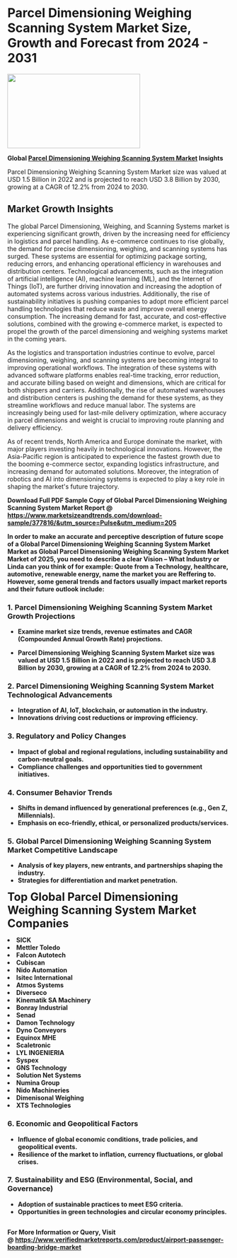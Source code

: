 <H1>Parcel Dimensioning Weighing Scanning System Market Size, Growth and Forecast from 2024 - 2031</H1><img class="aligncenter size-medium wp-image-584254" src="https://thirdeyenews.in/wp-content/uploads/2024/09/Global-Market-Research-300x168.jpeg" alt="" width="300" height="168" /><p><strong>Global&nbsp;<a href="https://www.marketsizeandtrends.com/download-sample/377816/&amp;utm_source=Pulse&amp;utm_medium=205">Parcel Dimensioning Weighing Scanning System Market</a> Insights</strong></p><p>Parcel Dimensioning Weighing Scanning System Market size was valued at USD 1.5 Billion in 2022 and is projected to reach USD 3.8 Billion by 2030, growing at a CAGR of 12.2% from 2024 to 2030.</p><p><h2>Market Growth Insights</h2> <p>The global Parcel Dimensioning, Weighing, and Scanning Systems market is experiencing significant growth, driven by the increasing need for efficiency in logistics and parcel handling. As e-commerce continues to rise globally, the demand for precise dimensioning, weighing, and scanning systems has surged. These systems are essential for optimizing package sorting, reducing errors, and enhancing operational efficiency in warehouses and distribution centers. Technological advancements, such as the integration of artificial intelligence (AI), machine learning (ML), and the Internet of Things (IoT), are further driving innovation and increasing the adoption of automated systems across various industries. Additionally, the rise of sustainability initiatives is pushing companies to adopt more efficient parcel handling technologies that reduce waste and improve overall energy consumption. The increasing demand for fast, accurate, and cost-effective solutions, combined with the growing e-commerce market, is expected to propel the growth of the parcel dimensioning and weighing systems market in the coming years.</p> <p><strong></strong></p> <p>As the logistics and transportation industries continue to evolve, parcel dimensioning, weighing, and scanning systems are becoming integral to improving operational workflows. The integration of these systems with advanced software platforms enables real-time tracking, error reduction, and accurate billing based on weight and dimensions, which are critical for both shippers and carriers. Additionally, the rise of automated warehouses and distribution centers is pushing the demand for these systems, as they streamline workflows and reduce manual labor. The systems are increasingly being used for last-mile delivery optimization, where accuracy in parcel dimensions and weight is crucial to improving route planning and delivery efficiency.</p> <p>As of recent trends, North America and Europe dominate the market, with major players investing heavily in technological innovations. However, the Asia-Pacific region is anticipated to experience the fastest growth due to the booming e-commerce sector, expanding logistics infrastructure, and increasing demand for automated solutions. Moreover, the integration of robotics and AI into dimensioning systems is expected to play a key role in shaping the market's future trajectory.</p> <p><strong></p><p><span class=""><strong>Download Full PDF Sample Copy of Global Parcel Dimensioning Weighing Scanning System Market Report</strong> @ <a href="https://www.marketsizeandtrends.com/download-sample/377816/&amp;utm_source=Pulse&amp;utm_medium=205" target="_blank">https://www.marketsizeandtrends.com/download-sample/377816/&amp;utm_source=Pulse&amp;utm_medium=205</a></span></p><p>In order to make an accurate and perceptive description of future scope of a Global&nbsp;Parcel Dimensioning Weighing Scanning System Market Market as Global&nbsp;Parcel Dimensioning Weighing Scanning System Market Market of 2025, you need to describe a clear Vision &ndash; What Industry or Linda can you think of for example: Quote from a Technology, healthcare, automotive, renewable energy, name the market you are Reffering to. However, some general trends and factors usually impact market reports and their future outlook include:</p><h3>1.&nbsp;<strong>Parcel Dimensioning Weighing Scanning System Market Growth Projections</strong></h3><ul><li>Examine market size trends, revenue estimates and CAGR (Compounded Annual Growth Rate) projections.</li><li><p>Parcel Dimensioning Weighing Scanning System Market size was valued at USD 1.5 Billion in 2022 and is projected to reach USD 3.8 Billion by 2030, growing at a CAGR of 12.2% from 2024 to 2030.</p></li></ul><h3>2.&nbsp;<strong>Parcel Dimensioning Weighing Scanning System Market Technological Advancements</strong></h3><ul><li>Integration of AI, IoT, blockchain, or automation in the industry.</li><li>Innovations driving cost reductions or improving efficiency.</li></ul><h3>3.&nbsp;<strong>Regulatory and Policy Changes</strong></h3><ul><li>Impact of global and regional regulations, including sustainability and carbon-neutral goals.</li><li>Compliance challenges and opportunities tied to government initiatives.</li></ul><h3>4.&nbsp;<strong>Consumer Behavior Trends</strong></h3><ul><li>Shifts in demand influenced by generational preferences (e.g., Gen Z, Millennials).</li><li>Emphasis on eco-friendly, ethical, or personalized products/services.</li></ul><h3>5.&nbsp;<strong>Global Parcel Dimensioning Weighing Scanning System Market Competitive Landscape</strong></h3><ul><li>Analysis of key players, new entrants, and partnerships shaping the industry.</li><li>Strategies for differentiation and market penetration.</li></ul><p data-pm-slice="1 1 []"><span style="color: inherit; font-family: inherit; font-size: 25px;">Top Global Parcel Dimensioning Weighing Scanning System Market Companies</span></p><div class="" data-test-id=""><p><li>SICK</li><li> Mettler Toledo</li><li> Falcon Autotech</li><li> Cubiscan</li><li> Nido Automation</li><li> Isitec International</li><li> Atmos Systems</li><li> Diverseco</li><li> Kinematik SA Machinery</li><li> Bonray Industrial</li><li> Senad</li><li> Damon Technology</li><li> Dyno Conveyors</li><li> Equinox MHE</li><li> Scaletronic</li><li> LYL INGENIERIA</li><li> Syspex</li><li> GNS Technology</li><li> Solution Net Systems</li><li> Numina Group</li><li> Nido Machineries</li><li> Dimenisonal Weighing</li><li> XTS Technologies</li></p></div><h3>6.&nbsp;<strong>Economic and Geopolitical Factors</strong></h3><ul><li>Influence of global economic conditions, trade policies, and geopolitical events.</li><li>Resilience of the market to inflation, currency fluctuations, or global crises.</li></ul><h3>7.&nbsp;<strong>Sustainability and ESG (Environmental, Social, and Governance)</strong></h3><ul><li>Adoption of sustainable practices to meet ESG criteria.</li><li>Opportunities in green technologies and circular economy principles.</li></ul><h2><strong style="font-size: 14px;">For More Information or Query, Visit @&nbsp;</strong><a style="background-color: #ffffff; font-size: 14px;" href="https://www.marketsizeandtrends.com/report/parcel-dimensioning-weighing-scanning-system-market/" target="_blank">https://www.verifiedmarketreports.com/product/airport-passenger-boarding-bridge-market</a></h2>
